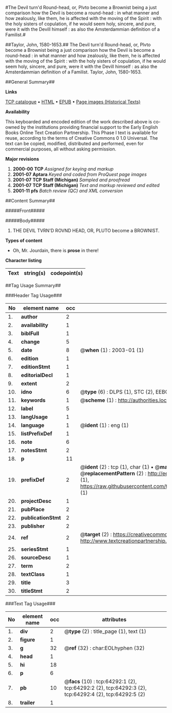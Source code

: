 #The Devil turn'd Round-head, or, Plvto become a Brownist being a just comparison how the Devil is become a round-head : in what manner and how zealously, like them, he is affected with the moving of the Spirit : with the holy sisters of copulation, if he would seem holy, sincere, and pure, were it with the Devill himself : as also the Amsterdammian definition of a Familist.#

##Taylor, John, 1580-1653.##
The Devil turn'd Round-head, or, Plvto become a Brownist being a just comparison how the Devil is become a round-head : in what manner and how zealously, like them, he is affected with the moving of the Spirit : with the holy sisters of copulation, if he would seem holy, sincere, and pure, were it with the Devill himself : as also the Amsterdammian definition of a Familist.
Taylor, John, 1580-1653.

##General Summary##

**Links**

[TCP catalogue](http://www.ota.ox.ac.uk/tcp/)  • 
[HTML](http://tei.it.ox.ac.uk/tcp/Texts-HTML/free/A64/A64163.html)  • 
[EPUB](http://tei.it.ox.ac.uk/tcp/Texts-EPUB/free/A64/A64163.epub) • 
[Page images (Historical Texts)](https://data.historicaltexts.jisc.ac.uk/view?pubId=eebo-12607986e&pageId=eebo-12607986e-64292-1)

**Availability**

This keyboarded and encoded edition of the
	       work described above is co-owned by the institutions
	       providing financial support to the Early English Books
	       Online Text Creation Partnership. This Phase I text is
	       available for reuse, according to the terms of Creative
	       Commons 0 1.0 Universal. The text can be copied,
	       modified, distributed and performed, even for
	       commercial purposes, all without asking permission.

**Major revisions**

1. __2000-00__ __TCP__ *Assigned for keying and markup*
1. __2001-07__ __Aptara__ *Keyed and coded from ProQuest page images*
1. __2001-07__ __TCP Staff (Michigan)__ *Sampled and proofread*
1. __2001-07__ __TCP Staff (Michigan)__ *Text and markup reviewed and edited*
1. __2001-11__ __pfs__ *Batch review (QC) and XML conversion*

##Content Summary##

#####Front#####

#####Body#####

1. THE
DEVIL
TVRN'D
ROVND HEAD,
OR,
PLUTO become a BROWNIST.

**Types of content**

  * Oh, Mr. Jourdain, there is **prose** in there!

**Character listing**


|Text|string(s)|codepoint(s)|
|---|---|---|

##Tag Usage Summary##

###Header Tag Usage###

|No|element name|occ|attributes|
|---|---|---|---|
|1.|__author__|2||
|2.|__availability__|1||
|3.|__biblFull__|1||
|4.|__change__|5||
|5.|__date__|8| @__when__ (1) : 2003-01 (1)|
|6.|__edition__|1||
|7.|__editionStmt__|1||
|8.|__editorialDecl__|1||
|9.|__extent__|2||
|10.|__idno__|6| @__type__ (6) : DLPS (1), STC (2), EEBO-CITATION (1), OCLC (1), VID (1)|
|11.|__keywords__|1| @__scheme__ (1) : http://authorities.loc.gov/ (1)|
|12.|__label__|5||
|13.|__langUsage__|1||
|14.|__language__|1| @__ident__ (1) : eng (1)|
|15.|__listPrefixDef__|1||
|16.|__note__|6||
|17.|__notesStmt__|2||
|18.|__p__|11||
|19.|__prefixDef__|2| @__ident__ (2) : tcp (1), char (1)  •  @__matchPattern__ (2) : ([0-9\-]+):([0-9IVX]+) (1), (.+) (1)  •  @__replacementPattern__ (2) : http://eebo.chadwyck.com/downloadtiff?vid=$1&page=$2 (1), https://raw.githubusercontent.com/textcreationpartnership/Texts/master/tcpchars.xml#$1 (1)|
|20.|__projectDesc__|1||
|21.|__pubPlace__|2||
|22.|__publicationStmt__|2||
|23.|__publisher__|2||
|24.|__ref__|2| @__target__ (2) : https://creativecommons.org/publicdomain/zero/1.0/ (1), http://www.textcreationpartnership.org/docs/. (1)|
|25.|__seriesStmt__|1||
|26.|__sourceDesc__|1||
|27.|__term__|2||
|28.|__textClass__|1||
|29.|__title__|3||
|30.|__titleStmt__|2||


###Text Tag Usage###

|No|element name|occ|attributes|
|---|---|---|---|
|1.|__div__|2| @__type__ (2) : title_page (1), text (1)|
|2.|__figure__|1||
|3.|__g__|32| @__ref__ (32) : char:EOLhyphen (32)|
|4.|__head__|1||
|5.|__hi__|18||
|6.|__p__|6||
|7.|__pb__|10| @__facs__ (10) : tcp:64292:1 (2), tcp:64292:2 (2), tcp:64292:3 (2), tcp:64292:4 (2), tcp:64292:5 (2)|
|8.|__trailer__|1||
